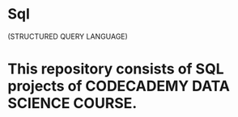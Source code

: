 # Sql
(STRUCTURED QUERY LANGUAGE)

<h1> This repository consists of SQL projects of CODECADEMY DATA SCIENCE COURSE.</h1> 
